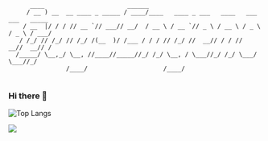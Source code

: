 ```text
      ____                       ______                                            
     / __ ) __  __ ____ _ _____ / ____/____   ____ _ ___   ____   ___   ___   _____
    / __  |/ / / // __ `// ___// __/  / __ \ / __ `// _ \ / __ \ / _ \ / _ \ / ___/
   / /_/ // /_/ // /_/ /(__  )/ /___ / / / // /_/ //  __// / / //  __//  __// /    
  /_____/ \__,_/ \__, //____//_____//_/ /_/ \__, / \___//_/ /_/ \___/ \___//_/     
                /____/                     /____/                                  
                                                                                            
```
### Hi there 👋

<!--
**Yaqioooong/Yaqioooong** is a ✨ _special_ ✨ repository because its `README.md` (this file) appears on your GitHub profile.

Here are some ideas to get you started:

- 🔭 I’m currently working on ...
- 🌱 I’m currently learning ...
- 👯 I’m looking to collaborate on ...
- 🤔 I’m looking for help with ...
- 💬 Ask me about ...
- 📫 How to reach me: ...
- 😄 Pronouns: ...
- ⚡ Fun fact: ...
-->
![Top Langs](https://github-readme-stats.vercel.app/api/top-langs/?username=Yaqioooong&layout=compact&theme=tokyonight)

![](https://github-readme-activity-graph.cyclic.app/graph?username=Yaqioooong&theme=github-compact)
